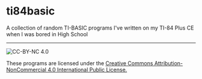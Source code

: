 # ti84basic

A collection of random TI-BASIC programs I've written on my TI-84 Plus CE when I was bored in High School


---
![CC-BY-NC 4.0](https://i.creativecommons.org/l/by-nc/4.0/88x31.png)


These programs are licensed under the [Creative Commons Attribution-NonCommercial 4.0 International Public
License.](https://creativecommons.org/licenses/by-nc/4.0/legalcode)
